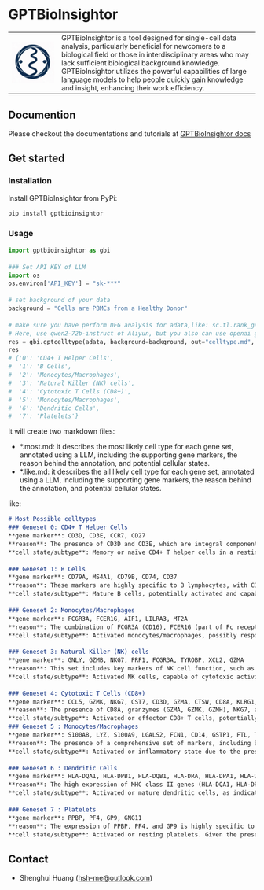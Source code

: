 # GPTBioInsightor

<table>
    <tr>
        <td><img src="https://raw.githubusercontent.com/huang-sh/GPTBioInsightor/main/docs/en/source/img/logo.png"></td><td>GPTBioInsightor is a tool designed for single-cell data analysis, particularly beneficial for newcomers to a biological field or those in interdisciplinary areas who may lack sufficient biological background knowledge. GPTBioInsightor utilizes the powerful capabilities of large language models to help people quickly gain knowledge and insight, enhancing their work efficiency.</td>
    </tr>
</table>

## Documention

Please checkout the documentations and tutorials at [GPTBioInsightor docs](https://gptbioinsightor.readthedocs.io/en/latest/)

## Get started
### Installation

Install GPTBioInsightor from PyPi:
```shell
pip install gptbioinsightor
```

### Usage


```python
import gptbioinsightor as gbi 

### Set API KEY of LLM 
import os
os.environ['API_KEY'] = "sk-***"

# set background of your data
background = "Cells are PBMCs from a Healthy Donor" 

# make sure you have perform DEG analysis for adata,like: sc.tl.rank_genes_groups(adata, "leiden", method="wilcoxon")
# Here, use qwen2-72b-instruct of Aliyun, but you also can use openai gpt-4o
res = gbi.gptcelltype(adata, background=background, out="celltype.md", topgenes=15,provider="aliyun", model="qwen2-72b-instruct")
res
# {'0': 'CD4+ T Helper Cells',
#  '1': 'B Cells',
#  '2': 'Monocytes/Macrophages',
#  '3': 'Natural Killer (NK) cells',
#  '4': 'Cytotoxic T Cells (CD8+)',
#  '5': 'Monocytes/Macrophages',
#  '6': 'Dendritic Cells',
#  '7': 'Platelets'}
```

It will create two markdown files: 
- *.most.md: it describes the most likely cell type for each gene set, annotated using a LLM, including the supporting gene markers, the reason behind the annotation, and potential cellular states.
- *.like.md: it describes the all likely cell type for each gene set, annotated using a LLM, including the supporting gene markers, the reason behind the annotation, and potential cellular states.

like:
```markdown
# Most Possible celltypes
### Geneset 0: CD4+ T Helper Cells
**gene marker**: CD3D, CD3E, CCR7, CD27
**reason**: The presence of CD3D and CD3E, which are integral components of the T-cell receptor complex, along with CCR7 and CD27, which are characteristic of naïve and central memory CD4+ T helper cells, strongly supports this cell type.
**cell state/subtype**: Memory or naïve CD4+ T helper cells in a resting or surveillance state, ready to respond to antigenic challenges.

### Geneset 1: B Cells
**gene marker**: CD79A, MS4A1, CD79B, CD74, CD37
**reason**: These markers are highly specific to B lymphocytes, with CD79A and CD79B being components of the B-cell receptor complex, MS4A1 (CD20) being a well-known B-cell marker, and CD74 and CD37 also being commonly expressed in B cells.
**cell state/subtype**: Mature B cells, potentially activated and capable of antigen presentation, indicated by the presence of HLA-DRA.

### Geneset 2: Monocytes/Macrophages
**gene marker**: FCGR3A, FCER1G, AIF1, LILRA3, MT2A
**reason**: The combination of FCGR3A (CD16), FCER1G (part of Fc receptor complex), AIF1 (involved in macrophage activation), LILRA3 (implicated in immune regulation), and MT2A (a metal detoxification protein) strongly indicates monocytes/macrophages.
**cell state/subtype**: Activated monocytes/macrophages, possibly responding to inflammation or infection.

### Geneset 3: Natural Killer (NK) cells
**gene marker**: GNLY, GZMB, NKG7, PRF1, FCGR3A, TYROBP, XCL2, GZMA
**reason**: This set includes key markers of NK cell function, such as cytotoxic granule proteins (granzymes, perforin), signaling molecules (TYROBP), and the activating receptor CD16 (FCGR3A).
**cell state/subtype**: Activated NK cells, capable of cytotoxic activity against infected or transformed cells.

### Geneset 4: Cytotoxic T Cells (CD8+)
**gene marker**: CCL5, GZMK, NKG7, CST7, CD3D, GZMA, CTSW, CD8A, KLRG1, GZMH, NCR3
**reason**: The presence of CD8A, granzymes (GZMA, GZMK, GZMH), NKG7, and KLRG1 indicates cytotoxic T cells, which are known for their direct killing of infected or cancerous cells.
**cell state/subtype**: Activated or effector CD8+ T cells, potentially engaged in immune surveillance or responding to recent antigen exposure in a healthy individual.
### Geneset 5 : Monocytes/Macrophages
**gene marker**: S100A8, LYZ, S100A9, LGALS2, FCN1, CD14, GSTP1, FTL, TYROBP, GRN, APOBEC3A, GPX1
**reason**: The presence of a comprehensive set of markers, including S100A8, S100A9, CD14, and LYZ, strongly suggests monocytes/macrophages. These markers are indicative of both the cell lineage and the inflammatory state typical of these cells in response to stimuli.
**cell state/subtype**: Activated or inflammatory state due to the presence of alarmins and other inflammatory markers, indicating a response to infection or inflammation.

### Geneset 6 : Dendritic Cells
**gene marker**: HLA-DQA1, HLA-DPB1, HLA-DQB1, HLA-DRA, HLA-DPA1, HLA-DRB1, HLA-DRB5, CD74
**reason**: The high expression of MHC class II genes (HLA-DQA1, HLA-DPB1, etc.) and CD74, which is crucial for MHC class II antigen presentation, is characteristic of dendritic cells. These markers are essential for the function of antigen presentation to T cells.
**cell state/subtype**: Activated or mature dendritic cells, as indicated by the upregulation of MHC class II molecules, which occurs during the maturation process triggered by pathogen recognition.

### Geneset 7 : Platelets
**gene marker**: PPBP, PF4, GP9, GNG11
**reason**: The expression of PPBP, PF4, and GP9 is highly specific to platelets, which are crucial for hemostasis and thrombosis. GNG11, while not exclusive, supports the presence of platelet-related functions.
**cell state/subtype**: Activated or resting platelets. Given the presence of markers associated with platelet function and aggregation, these platelets might be in a state ready to respond to vascular damage or inflammation.

```

## Contact

- Shenghui Huang (hsh-me@outlook.com)
